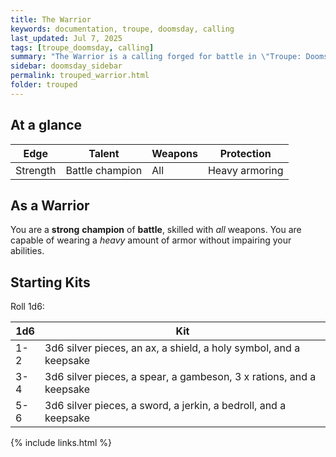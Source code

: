 ```yaml
---
title: The Warrior
keywords: documentation, troupe, doomsday, calling
last_updated: Jul 7, 2025
tags: [troupe_doomsday, calling]
summary: "The Warrior is a calling forged for battle in \"Troupe: Doomsday\"."
sidebar: doomsday_sidebar
permalink: trouped_warrior.html
folder: trouped
---
```


## At a glance

| Edge     | Talent          | Weapons | Protection     |
| -------- | --------------- | ------- | -------------- |
| Strength | Battle champion | All     | Heavy armoring |

## As a Warrior

You are a **strong** **champion** of **battle**, skilled with *all* weapons. You are capable of wearing a *heavy* amount of armor without impairing your abilities.

## Starting Kits

Roll 1d6:

| 1d6 | Kit                                                                 |
| --- | ------------------------------------------------------------------- |
| 1-2 | 3d6 silver pieces, an ax, a shield, a holy symbol, and a keepsake   |
| 3-4 | 3d6 silver pieces, a spear, a gambeson, 3 x rations, and a keepsake |
| 5-6 | 3d6 silver pieces, a sword, a jerkin, a bedroll, and a keepsake     |

{% include links.html %}
